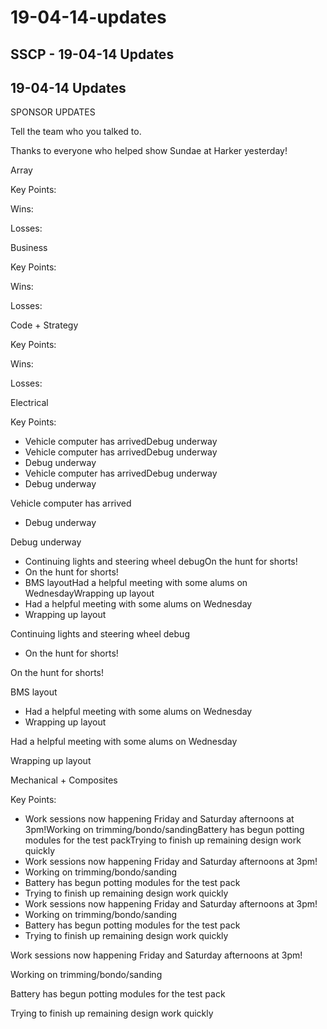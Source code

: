 # 19-04-14-updates

## SSCP - 19-04-14 Updates

## 19-04-14 Updates

SPONSOR UPDATES

Tell the team who you talked to.

Thanks to everyone who helped show Sundae at Harker yesterday!&#x20;

Array

Key Points:

Wins:

Losses:

Business

Key Points:

Wins:

Losses:

Code + Strategy

Key Points:

Wins:

Losses:

Electrical

Key Points:

* Vehicle computer has arrivedDebug underway
* Vehicle computer has arrivedDebug underway
* Debug underway
* Vehicle computer has arrivedDebug underway
* Debug underway

Vehicle computer has arrived

* Debug underway

Debug underway

* Continuing lights and steering wheel debugOn the hunt for shorts!
* On the hunt for shorts!
* BMS layoutHad a helpful meeting with some alums on WednesdayWrapping up layout&#x20;
* Had a helpful meeting with some alums on Wednesday
* Wrapping up layout&#x20;

Continuing lights and steering wheel debug

* On the hunt for shorts!

On the hunt for shorts!

BMS layout

* Had a helpful meeting with some alums on Wednesday
* Wrapping up layout&#x20;

Had a helpful meeting with some alums on Wednesday

Wrapping up layout&#x20;

Mechanical + Composites

Key Points:

* Work sessions now happening Friday and Saturday afternoons at 3pm!Working on trimming/bondo/sandingBattery has begun potting modules for the test packTrying to finish up remaining design work quickly
* Work sessions now happening Friday and Saturday afternoons at 3pm!
* Working on trimming/bondo/sanding
* Battery has begun potting modules for the test pack
* Trying to finish up remaining design work quickly
* Work sessions now happening Friday and Saturday afternoons at 3pm!
* Working on trimming/bondo/sanding
* Battery has begun potting modules for the test pack
* Trying to finish up remaining design work quickly

Work sessions now happening Friday and Saturday afternoons at 3pm!

Working on trimming/bondo/sanding

Battery has begun potting modules for the test pack

Trying to finish up remaining design work quickly
